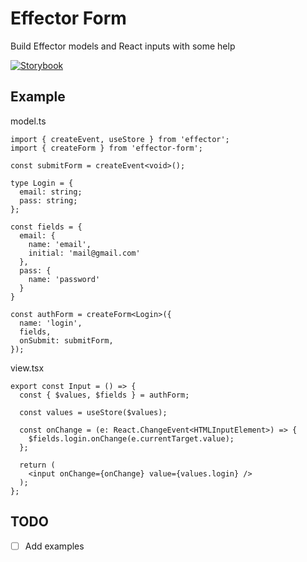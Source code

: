 # Effector Form

Build Effector models and React inputs with some help

[![Storybook](https://cdn.jsdelivr.net/gh/storybookjs/brand@master/badge/badge-storybook.svg)](https://toastyboost.github.io/effector-form/)

## Example

model.ts

```
import { createEvent, useStore } from 'effector';
import { createForm } from 'effector-form';

const submitForm = createEvent<void>();

type Login = {
  email: string;
  pass: string;
};

const fields = {
  email: {
    name: 'email',
    initial: 'mail@gmail.com'
  },
  pass: {
    name: 'password'
  }
}

const authForm = createForm<Login>({
  name: 'login',
  fields,
  onSubmit: submitForm,
});
```

view.tsx

```
export const Input = () => {
  const { $values, $fields } = authForm;

  const values = useStore($values);

  const onChange = (e: React.ChangeEvent<HTMLInputElement>) => {
    $fields.login.onChange(e.currentTarget.value);
  };

  return (
    <input onChange={onChange} value={values.login} />
  );
};
```

## TODO

- [ ] Add examples
